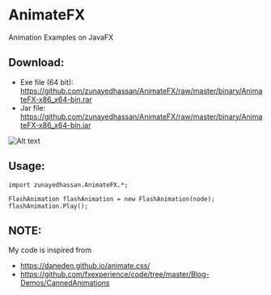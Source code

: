 # AnimateFX #
Animation Examples on JavaFX

## Download: ##
* Exe file (64 bit): https://github.com/zunayedhassan/AnimateFX/raw/master/binary/AnimateFX-x86_x64-bin.rar
* Jar file: https://github.com/zunayedhassan/AnimateFX/raw/master/binary/AnimateFX-x86_x64-bin.jar

![Alt text](https://raw.githubusercontent.com/zunayedhassan/AnimateFX/master/preview.jpg "Preview")

## Usage: ##

```
import zunayedhassan.AnimateFX.*;

FlashAnimation flashAnimation = new FlashAnimation(node);
flashAnimation.Play();
```

## NOTE: ##
My code is inspired from
* https://daneden.github.io/animate.css/
* https://github.com/fxexperience/code/tree/master/Blog-Demos/CannedAnimations
